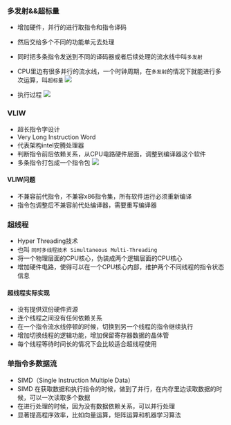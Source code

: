 ### 多发射&&超标量
- 增加硬件，并行的进行取指令和指令译码
- 然后交给多个不同的功能单元去处理
- 同时把多条指令发送到不同的译码器或者后续处理的流水线中叫`多发射`
- CPU里边有很多并行的流水线，一个时钟周期，在`多发射`的情况下就能进行多次运算，叫`超标量`
![](/images/jsjzc/chaobiaoliang.jpeg)

- 执行过程
![](/images/jsjzc/cblzhixing.jpeg)

### VLIW
- 超长指令字设计
- Very Long Instruction Word
- 代表架构intel安腾处理器
- 判断指令前后依赖关系，从CPU电路硬件层面，调整到编译器这个软件
- 多条指令打包成一个指令包
![](/images/jsjzc/vliwjiagou.jpeg)

#### VLIW问题
- 不兼容前代指令，不兼容x86指令集，所有软件运行必须重新编译
- 指令包调整后不兼容前代处编译器，需要重写编译器

### 超线程
- Hyper Threading技术
- 也叫 `同时多线程技术 Simultaneous Multi-Threading`
- 将一个物理层面的CPU核心，伪装成两个逻辑层面的CPU核心
- 增加硬件电路，使得可以在一个CPU核心内部，维护两个不同线程的指令状态信息

#### 超线程实际实现
- 没有提供双份硬件资源
- 连个线程之间没有任何依赖关系
- 在一个指令流水线停顿的时候，切换到另一个线程的指令继续执行
- 增加切换线程的逻辑功能，增加保留寄存器数据的晶体管
- 每个线程等待时间长的情况下会比较适合超线程使用

### 单指令多数据流
- SIMD（Single Instruction Multiple Data）
- SIMD 在获取数据和执行指令的时候，做到了并行，在内存里边读取数据的时候，可以一次读取多个数据
- 在进行处理的时候，因为没有数据依赖关系，可以并行处理
- 显著提高程序效率，比如向量运算，矩阵运算和机器学习算法